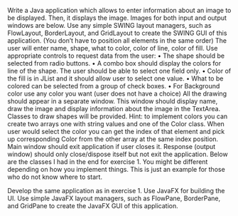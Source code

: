 Write a Java application which allows to enter information about an image to be displayed. Then, it displays the image. Images for both input and output windows are below. 
Use any simple SWING layout managers, such as FlowLayout, BorderLayout, and GridLayout to create the SWING GUI of this application.  (You don’t have to position all elements in the same order)
The user will enter name, shape, what to color, color of line, color of fill. 
Use appropriate controls to request data from the user:
•	The shape should be selected from radio buttons. 
•	A combo box should display the colors for line of the shape. The user should be able to select one field only.
•	Color of the fill is in JList and it should allow user to select one value.
•	What to be colored can be selected from a group of check boxes.
•	For Background color use any color you want (user does not have a choice)
All the drawing should appear in a separate window. This window should display name, draw the image and display information about the image in the TextArea. Classes to draw shapes will be provided.
Hint: to implement colors you can create two arrays one with string values and one of the Color class. When user would select the color you can 
get the index of that element and pick up corresponding Color from the other array at the same index position.
Main window should exit application if user closes it. Response (output window) should only close/dispose itself but not exit the application.
Below are the classes I had in the end for exercise 1. You might be different depending on how you implement things. This is just an example for those who do not know where to start.

Develop the same application as in exercise 1. Use JavaFX for building the UI.
Use simple JavaFX layout managers, such as FlowPane, BorderPane, and GridPane to create the JavaFX GUI of this application.
